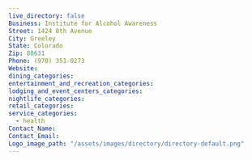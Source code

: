 ```yaml
---
live_directory: false
Business: Institute for Alcohol Awareness
Street: 1424 8th Avenue
City: Greeley
State: Colorado
Zip: 80631
Phone: (970) 351-0273
Website:
dining_categories:
entertainment_and_recreation_categories:
lodging_and_event_centers_categories:
nightlife_categories:
retail_categories:
service_categories:
  - health
Contact_Name:
Contact_Email:
Logo_image_path: "/assets/images/directory/directory-default.png"
---
```



